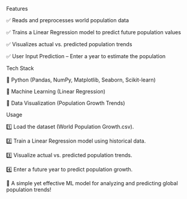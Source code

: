 Features

✅ Reads and preprocesses world population data

✅ Trains a Linear Regression model to predict future population values

✅ Visualizes actual vs. predicted population trends

✅ User Input Prediction – Enter a year to estimate the population


Tech Stack

🔹 Python (Pandas, NumPy, Matplotlib, Seaborn, Scikit-learn)

🔹 Machine Learning (Linear Regression)

🔹 Data Visualization (Population Growth Trends)


Usage

1️⃣ Load the dataset (World Population Growth.csv).

2️⃣ Train a Linear Regression model using historical data.

3️⃣ Visualize actual vs. predicted population trends.

4️⃣ Enter a future year to predict population growth.

🚀 A simple yet effective ML model for analyzing and predicting global population trends!
